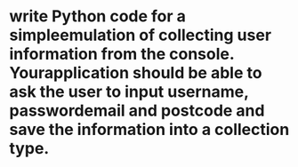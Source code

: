 # write Python code for a simpleemulation of collecting user information from the console. Yourapplication should be able to ask the user to input username, passwordemail and postcode and save the information into a collection type.